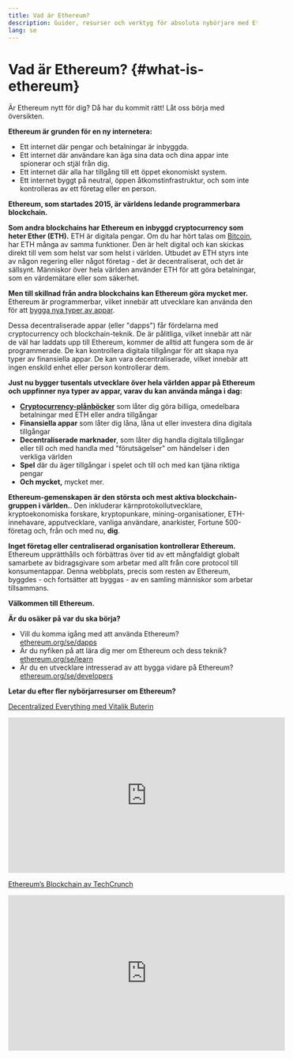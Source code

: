 ```yaml
---
title: Vad är Ethereum?
description: Guider, resurser och verktyg för absoluta nybörjare med Ethereum.
lang: se
---
```


# Vad är Ethereum? {#what-is-ethereum}

Är Ethereum nytt för dig? Då har du kommit rätt! Låt oss börja med översikten.

**Ethereum är grunden för en ny internetera:**

- Ett internet där pengar och betalningar är inbyggda.
- Ett internet där användare kan äga sina data och dina appar inte spionerar och stjäl från dig.
- Ett internet där alla har tillgång till ett öppet ekonomiskt system.
- Ett internet byggt på neutral, öppen åtkomstinfrastruktur, och som inte kontrolleras av ett företag eller en person.

**Ethereum, som startades 2015, är världens ledande programmerbara blockchain.**

**Som andra blockchains har Ethereum en inbyggd cryptocurrency som heter Ether (ETH).** ETH är digitala pengar. Om du har hört talas om [Bitcoin](http://bitcoin.org/), har ETH många av samma funktioner. Den är helt digital och kan skickas direkt till vem som helst var som helst i världen. Utbudet av ETH styrs inte av någon regering eller något företag - det är decentraliserat, och det är sällsynt. Människor över hela världen använder ETH för att göra betalningar, som en värdemätare eller som säkerhet.</p>

**Men till skillnad från andra blockchains kan Ethereum göra mycket mer.** Ethereum är programmerbar, vilket innebär att utvecklare kan använda den för att [bygga nya typer av appar](/se/dapps/).

Dessa decentraliserade appar (eller "dapps") får fördelarna med cryptocurrency och blockchain-teknik. De är pålitliga, vilket innebär att när de väl har laddats upp till Ethereum, kommer de alltid att fungera som de är programmerade. De kan kontrollera digitala tillgångar för att skapa nya typer av finansiella appar. De kan vara decentraliserade, vilket innebär att ingen enskild enhet eller person kontrollerar dem.

**Just nu bygger tusentals utvecklare över hela världen appar på Ethereum och uppfinner nya typer av appar, varav du kan använda många i dag:**

- [**Cryptocurrency-plånböcker**](/se/wallets/) som låter dig göra billiga, omedelbara betalningar med ETH eller andra tillgångar
- **Finansiella appar** som låter dig låna, låna ut eller investera dina digitala tillgångar
- **Decentraliserade marknader**, som låter dig handla digitala tillgångar eller till och med handla med "förutsägelser" om händelser i den verkliga världen
- **Spel** där du äger tillgångar i spelet och till och med kan tjäna riktiga pengar
- **Och mycket,** mycket mer.

**Ethereum-gemenskapen är den största och mest aktiva blockchain-gruppen i världen.**. Den inkluderar kärnprotokollutvecklare, kryptoekonomiska forskare, kryptopunkare, mining-organisationer, ETH-innehavare, apputvecklare, vanliga användare, anarkister, Fortune 500-företag och, från och med nu, **dig**.

**Inget företag eller centraliserad organisation kontrollerar Ethereum.** Ethereum upprätthålls och förbättras över tid av ett mångfaldigt globalt samarbete av bidragsgivare som arbetar med allt från core protocol till konsumentappar. Denna webbplats, precis som resten av Ethereum, byggdes - och fortsätter att byggas - av en samling människor som arbetar tillsammans.

**Välkommen till Ethereum.**

**Är du osäker på var du ska börja?**

- Vill du komma igång med att använda Ethereum? [ethereum.org/se/dapps](/se/dapps/)
- Är du nyfiken på att lära dig mer om Ethereum och dess teknik? [ethereum.org/se/learn](/se/learn/)
- Är du en utvecklare intresserad av att bygga vidare på Ethereum? [ethereum.org/se/developers](/se/developers/)

**Letar du efter fler nybörjarresurser om Ethereum?**

[Decentralized Everything med Vitalik Buterin](https://youtu.be/WSN5BaCzsbo)

<div class="iframe-container">
  <iframe width="560" height="315" src="https://www.youtube.com/embed/WSN5BaCzsbo" frameborder="0" allow="accelerometer; autoplay; encrypted-media; gyroscope; picture-in-picture" allowfullscreen></iframe>
</div>

[Ethereum’s Blockchain av TechCrunch](https://www.youtube.com/watch?v=WfULutvxvzY)

<div class="iframe-container">
  <iframe width="560" height="315" src="https://www.youtube.com/embed/WfULutvxvzY" frameborder="0" allow="accelerometer; autoplay; encrypted-media; gyroscope; picture-in-picture" allowfullscreen></iframe>
</div>
